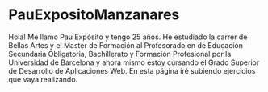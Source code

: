 # PauExpositoManzanares
Hola!
Me llamo Pau Expósito y tengo 25 años. 
He estudiado la carrer de Bellas Artes y el Master de Formación al Profesorado en de Educación Secundaria Obligatoria, Bachillerato y Formación Profesional por la Universidad de Barcelona y ahora mismo estoy cursando el Grado Superior de Desarrollo de Aplicaciones Web. 
En esta página iré subiendo ejercicios que vaya realizando.
